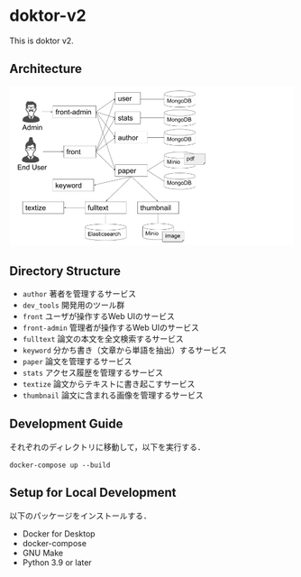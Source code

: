 # doktor-v2

This is doktor v2.

## Architecture

<img src="doktor-v2-architecture.png" width="600" alt="doktor-v2 architecture">

## Directory Structure

- `author` 著者を管理するサービス
- `dev_tools` 開発用のツール群
- `front` ユーザが操作するWeb UIのサービス
- `front-admin` 管理者が操作するWeb UIのサービス
- `fulltext` 論文の本文を全文検索するサービス
- `keyword` 分かち書き（文章から単語を抽出）するサービス
- `paper` 論文を管理するサービス
- `stats` アクセス履歴を管理するサービス
- `textize` 論文からテキストに書き起こすサービス
- `thumbnail` 論文に含まれる画像を管理するサービス

## Development Guide

それぞれのディレクトリに移動して，以下を実行する．

```
docker-compose up --build
```

## Setup for Local Development

以下のパッケージをインストールする．

- Docker for Desktop
- docker-compose
- GNU Make
- Python 3.9 or later
